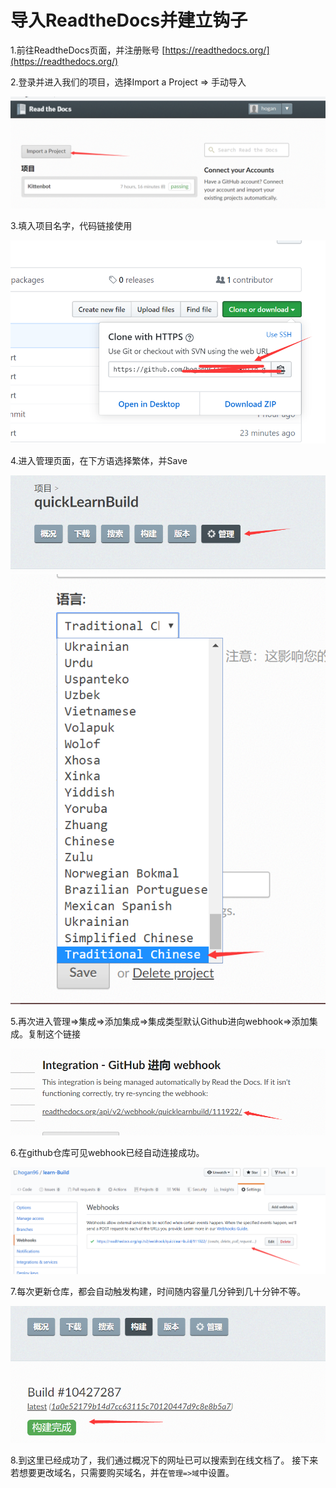 # 导入ReadtheDocs并建立钩子 

1.前往ReadtheDocs页面，并注册账号 [https://readthedocs.org/](https://readthedocs.org/) 

2.登录并进入我们的项目，选择Import a Project => 手动导入   

![](_static/images/s10.png)  

3.填入项目名字，代码链接使用     

![](_static/images/s11.png)  

4.进入管理页面，在下方语选择繁体，并Save 

![](_static/images/s12.png) 
![](_static/images/s13.png)  

5.再次进入管理=>集成=>添加集成=>集成类型默认Github进向webhook=>添加集成。复制这个链接  

![](_static/images/s14.png)  


6.在github仓库可见webhook已经自动连接成功。 

![](_static/images/s15.png) 

7.每次更新仓库，都会自动触发构建，时间随内容量几分钟到几十分钟不等。  

![](_static/images/s16.png)

8.到这里已经成功了，我们通过概况下的网址已可以搜索到在线文档了。
接下来若想要更改域名，只需要购买域名，并在`管理=>域`中设置。